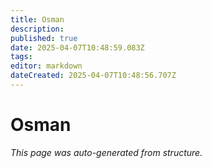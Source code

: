 ```yaml
---
title: Osman
description: 
published: true
date: 2025-04-07T10:48:59.083Z
tags: 
editor: markdown
dateCreated: 2025-04-07T10:48:56.707Z
---
```


# Osman

*This page was auto-generated from structure.*